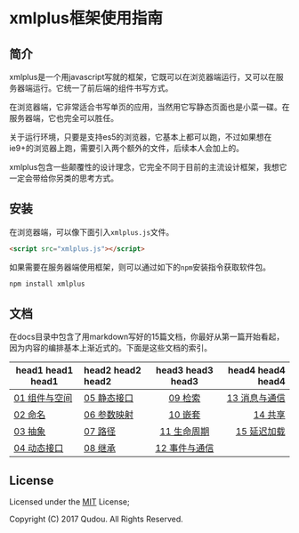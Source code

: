 # xmlplus框架使用指南

## 简介

xmlplus是一个用javascript写就的框架，它既可以在浏览器端运行，又可以在服务器端运行。它统一了前后端的组件书写方式。

在浏览器端，它非常适合书写单页的应用，当然用它写静态页面也是小菜一碟。在服务器端，它也完全可以胜任。

关于运行环境，只要是支持es5的浏览器，它基本上都可以跑，不过如果想在ie9+的浏览器上跑，需要引入两个额外的文件，后续本人会加上的。

xmlplus包含一些颠覆性的设计理念，它完全不同于目前的主流设计框架，我想它一定会带给你另类的思考方式。

## 安装

在浏览器端，可以像下面引入`xmlplus.js`文件。

```html
<script src="xmlplus.js"></script>
```

如果需要在服务器端使用框架，则可以通过如下的`npm`安装指令获取软件包。

```bash
npm install xmlplus
```

## 文档

在docs目录中包含了用markdown写好的15篇文档，你最好从第一篇开始看起，因为内容的编排基本上渐近式的。下面是这些文档的索引。

|head1 head1 head1|head2 head2 head2|head3 head3 head3|head4 head4 head4|
|---|:---|:---:|---:|
|[01 组件与空间](./docs/01-components-and-space.md)|[05 静态接口](./docs/05-static-interface.md) |[09 检索](./docs/09-searching.md)                     |[13 消息与通信](./docs/13-message-and-communication.md)|
|[02 命名](./docs/02-naming.md)                    |[06 参数映射](./docs/06-parameter-mapping.md)|[10 嵌套](./docs/10-nesting.md)                       |[14 共享](./docs/14-sharing.md)                        |
|[03 抽象](./docs/03-abstract.md)                  |[07 路径](./docs/07-path.md)                 |[11 生命周期](./docs/11-life-circle.md)               |[15 延迟加载](./docs/15-lazy-instantiation.md)         |
|[04 动态接口](./docs/04-dynamic-interface.md)     |[08 继承](./docs/08-inheritting.md)          |[12 事件与通信](./docs/12-events-and-communication.md)|                                                       |

## License

Licensed under the [MIT](http://opensource.org/licenses/MIT) License;

Copyright (C) 2017 Qudou. All Rights Reserved.
